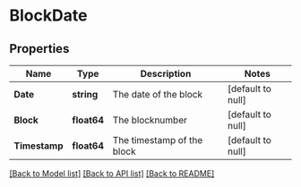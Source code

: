 # BlockDate

## Properties
Name | Type | Description | Notes
------------ | ------------- | ------------- | -------------
**Date** | **string** | The date of the block | [default to null]
**Block** | **float64** | The blocknumber | [default to null]
**Timestamp** | **float64** | The timestamp of the block | [default to null]

[[Back to Model list]](../README.md#documentation-for-models) [[Back to API list]](../README.md#documentation-for-api-endpoints) [[Back to README]](../README.md)

